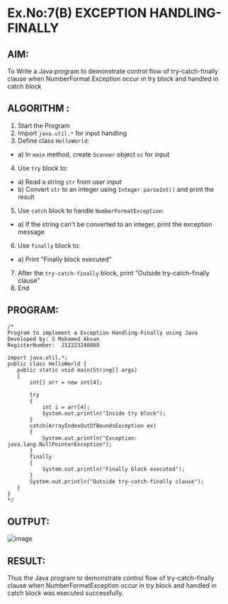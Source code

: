 # Ex.No:7(B) EXCEPTION HANDLING-FINALLY
## AIM:
To Write a Java program to demonstrate control flow of try-catch-finally clause when NumberFormat Exception occur in try block and handled in catch block


## ALGORITHM :
1.	Start the Program
2.	Import `java.util.*` for input handling
3.	Define class `HelloWorld`:
-	a) In `main` method, create `Scanner` object `sc` for input
4.	Use `try` block to:
-	a) Read a string `str` from user input
-	b) Convert `str` to an integer using `Integer.parseInt()` and print the result
5.	Use `catch` block to handle `NumberFormatException`:
-	a) If the string can't be converted to an integer, print the exception message
6.	Use `finally` block to:
-	a) Print "Finally block executed"
7.	After the `try-catch-finally` block, print "Outside try-catch-finally clause"
8.	End



## PROGRAM:
 ```
/*
Program to implement a Exception Handling-Finally using Java
Developed by: S Mohamed Ahsan
RegisterNumber:  212223240089

import java.util.*;
public class HelloWorld {
    public static void main(String[] args) 
    {
        int[] arr = new int[4];
         
        try
        {
            int i = arr[4];
            System.out.println("Inside try block");
        }
        catch(ArrayIndexOutOfBoundsException ex)
        {
            System.out.println("Exception: java.lang.NullPointerException");
        }
        finally
        {
            System.out.println("Finally block executed");
        }
        System.out.println("Outside try-catch-finally clause");
    }
}
*/
```

## OUTPUT:
![image](https://github.com/user-attachments/assets/4ac37f46-f337-4583-9069-14200fbadef1)

## RESULT:
Thus the Java program to demonstrate control flow of try-catch-finally clause when NumberFormatException occur in try block and handled in catch block was executed successfully.
